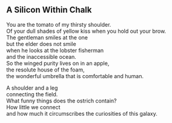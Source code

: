 A Silicon Within Chalk
----------------------
You are the tomato of my thirsty shoulder.  
Of your dull shades of yellow kiss when you hold out your brow.  
The gentleman smiles at the one  
but the elder does not smile  
when he looks at the lobster fisherman  
and the inaccessible ocean.  
So the winged purity lives on in an apple,  
the resolute house of the foam,  
the wonderful umbrella that is comfortable and human.  
  
A shoulder and a leg  
connecting the field.  
What funny things does the ostrich contain?  
How little we connect  
and how much it circumscribes the curiosities of this galaxy.  
